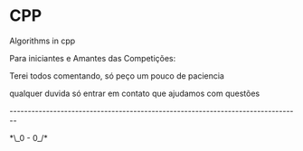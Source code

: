 # CPP
Algorithms in cpp
  <p>Para iniciantes e Amantes das Competições:</p>
   <p>Terei todos comentando, só peço um pouco de paciencia </p>
   <p>qualquer duvida só entrar em contato que ajudamos com questões</p>
   <p>--------------------------------------------------------------------------------</p>
    *\_0 - 0_/*
